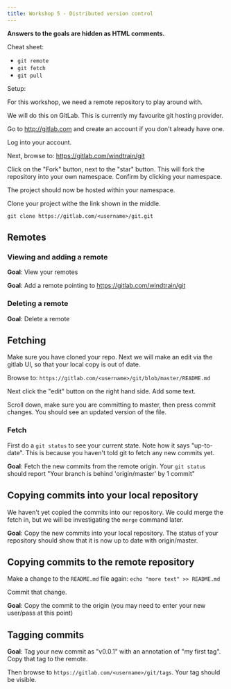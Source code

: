 ```yaml
---
title: Workshop 5 - Distributed version control
---
```


**Answers to the goals are hidden as HTML comments.**

Cheat sheet:

- `git remote`
- `git fetch`
- `git pull`

Setup:

For this workshop, we need a remote repository to play around with.

We will do this on GitLab. This is currently my favourite git hosting provider.

Go to http://gitlab.com and create an account if you don't already have one.

Log into your account.

Next, browse to: https://gitlab.com/windtrain/git

Click on the "Fork" button, next to the "star" button. This will fork the repository into your own namespace. Confirm by clicking your namespace.

The project should now be hosted within your namespace.

Clone your project withe the link shown in the middle.

`git clone https://gitlab.com/<username>/git.git`

## Remotes

### Viewing and adding a remote

**Goal**: View your remotes

<pre style="display: none;">

git remote -v
</pre>

**Goal**: Add a remote pointing to https://gitlab.com/windtrain/git

<pre style="display: none;">

git remote add training https://gitlab.com/windtrain/git
git remote -v
</pre>

### Deleting a remote

**Goal**: Delete a remote

<pre style="display: none;">

git remote rm training
</pre>

## Fetching

Make sure you have cloned your repo. Next we will make an edit via the gitlab UI, so that your local copy is out of date.

Browse to: `https://gitlab.com/<username>/git/blob/master/README.md`

Next click the "edit" button on the right hand side. Add some text.

Scroll down, make sure you are committing to master, then press commit changes. You should see an updated version of the file.

### Fetch

First do a `git status` to see your current state. Note how it says "up-to-date". This is because you haven't told git to fetch any new commits yet.

**Goal**: Fetch the new commits from the remote origin. Your `git status` should report "Your branch is behind 'origin/master' by 1 commit"

<pre style="display: none;">

git fetch
```
or more verbosely
```
git fetch origin master
</pre>

## Copying commits into your local repository

We haven't yet copied the commits into our repository. We could merge the fetch in, but we will be investigating the `merge` command later.

**Goal**: Copy the new commits into your local repository. The status of your repository should show that it is now up to date with origin/master.

<pre style="display: none;">

git pull
```
or more verbosely
```
git pull origin master
</pre>

## Copying commits to the remote repository

Make a change to the `README.md` file again: `echo "more text" >> README.md`

Commit that change.

**Goal**: Copy the commit to the origin (you may need to enter your new user/pass at this point)

<pre style="display: none;">

git push
```
or more verbosely
```
git push origin master
</pre>

## Tagging commits

**Goal**: Tag your new commit as "v0.0.1" with an annotation of "my first tag". Copy that tag to the remote.

Then browse to `https://gitlab.com/<username>/git/tags`. Your tag should be visible.

<pre style="display: none;">

git tag v0.0.1 -m "My first tag"
git push --tags
</pre>
